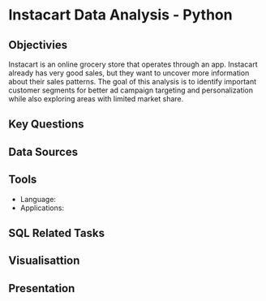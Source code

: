 # Instacart Data Analysis - Python

## Objectivies

Instacart is an online grocery store that operates through an app. Instacart already has very good sales, but they want to uncover more information about their sales patterns. The goal of this analysis is to identify important customer segments for better ad campaign targeting and personalization while also exploring areas with limited market share.

## Key Questions

## Data Sources

## Tools

- Language:
- Applications:


## SQL Related Tasks

## Visualisattion

## Presentation

